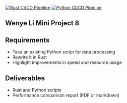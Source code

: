 [![Rust CI/CD Pipeline](https://github.com/nogibjj/Wenye_Li_Mini_Project_8/actions/workflows/rust_cicd.yml/badge.svg)](https://github.com/nogibjj/Wenye_Li_Mini_Project_8/actions/workflows/rust_cicd.yml)
[![Python CI/CD Pipeline](https://github.com/nogibjj/Wenye_Li_Mini_Project_8/actions/workflows/python_cicd.yml/badge.svg)](https://github.com/nogibjj/Wenye_Li_Mini_Project_8/actions/workflows/python_cicd.yml)

## Wenye Li Mini Project 8

## Requirements

- Take an existing Python script for data processing
- Rewrite it in Rust
- Highlight improvements in speed and resource usage

## Deliverables

- Rust and Python scripts
- Performance comparison report (PDF or markdown)
